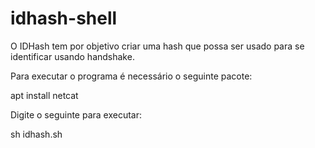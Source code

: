 # idhash-shell
O IDHash tem por objetivo criar uma hash que possa ser usado para se identificar usando handshake.

Para executar o programa é necessário o seguinte pacote:

apt install netcat

Digite o seguinte para executar:

sh idhash.sh
